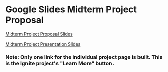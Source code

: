 # Google Slides Midterm Project Proposal

[Midterm Project Proposal Slides](https://docs.google.com/presentation/d/1jMFc_FhYUv4mPlDJ5nsGmTOGCVO59V1-ZZq9RsH_roE/edit?usp=sharing)

[Midterm Project Presentation Slides](https://docs.google.com/presentation/d/1OjEZSEHELBmVv5bXF7JOUA4DsTCboKUfTQGU1yu-Uag/edit?usp=sharing)

### Note: Only one link for the individual project page is built. This is the Ignite project's "Learn More" button.